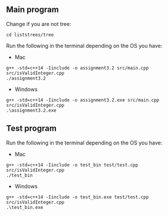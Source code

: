 ## Main program

Change if you are not tree:

```cd liststrees/tree```

Run the following in the terminal depending on the OS you have:

- Mac

```
g++ -std=c++14 -Iinclude -o assignment3.2 src/main.cpp src/isValidInteger.cpp
./assignment3.2
```

- Windows 

```
g++ -std=c++14 -Iinclude -o assignment3.2.exe src/main.cpp src/isValidInteger.cpp
.\assignment3.2.exe
```

## Test program

Run the following in the terminal depending on the OS you have:

- Mac

```
g++ -std=c++14 -Iinclude -o test_bin test/test.cpp src/isValidInteger.cpp
./test_bin
```

- Windows

```
g++ -std=c++14 -Iinclude -o test_bin.exe test/test.cpp src/isValidInteger.cpp
.\test_bin.exe
```